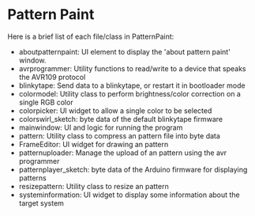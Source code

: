 Pattern Paint
=============

Here is a brief list of each file/class in PatternPaint:

- aboutpatternpaint: UI element to display the 'about pattern paint' window.
- avrprogrammer: Utility functions to read/write to a device that speaks the AVR109 protocol
- blinkytape: Send data to a blinkytape, or restart it in bootloader mode
- colormodel: Utility class to perform brightness/color correction on a single RGB color
- colorpicker: UI widget to allow a single color to be selected
- colorswirl_sketch: byte data of the default blinkytape firmware
- mainwindow: UI and logic for running the program
- pattern: Utility class to compress an pattern file into byte data
- FrameEditor: UI widget for drawing an pattern
- patternuploader: Manage the upload of an pattern using the avr programmer
- patternplayer_sketch: byte data of the Arduino firmware for displaying patterns
- resizepattern: Utility class to resize an pattern
- systeminformation: UI widget to display some information about the target system
